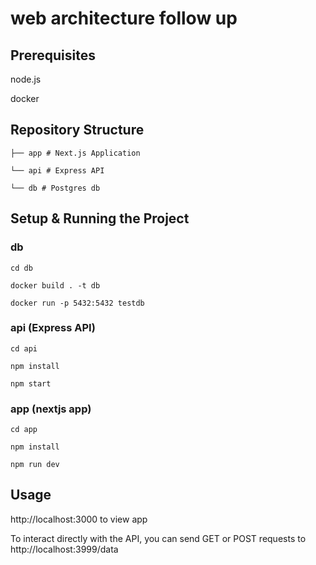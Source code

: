 # web architecture follow up

  
  
  

## Prerequisites

 
node.js

docker

  

## Repository Structure

```
├── app # Next.js Application

└── api # Express API

└── db # Postgres db
```
  

## Setup & Running the Project

  

### db

```
cd db

docker build . -t db

docker run -p 5432:5432 testdb
```


### api (Express API)

```
cd api

npm install

npm start
```

  

### app (nextjs app)

```
cd app

npm install

npm run dev
```

  

## Usage

http://localhost:3000 to view app

  

To interact directly with the API, you can send GET or POST requests to http://localhost:3999/data





